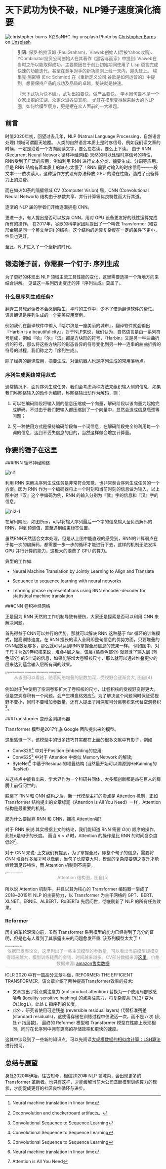 


# 天下武功为快不破，NLP锤子速度演化摘要


![christopher-burns-Kj2SaNHG-hg-unsplash](./cover.jpg) Photo by [Christopher Burns](https://unsplash.com/@christopher__burns?utm_source=unsplash&utm_medium=referral&utm_content=creditCopyText) on [Unsplash](https://unsplash.com/?utm_source=unsplash&utm_medium=referral&utm_content=creditCopyText)

> **引语:** 保罗·格拉汉姆 (PaulGraham)，Viaweb创始人(后被Yahoo收购)、YCombinator投资公司创始人在其著作《黑客与画家》中提到: Viaweb在当时之所以能取得成功，主要原因在于创业初始期间使用了 Lisp 语言完成快速的功能迭代，甚至在竞争对手的新功能刚上线一天内，迎头赶上。 埃里克·施密特 (Eric Schmidt) 在《重新定义公司:谷歌是如何运营的》中提到，想要保持产品的成功及品质的卓越，秘诀就是快速。 
>
> 『天下武功为快不破』，武功出招要快，做产品要快。 学术圈何尝不是一个众家出招的江湖，众家众派各显其能。 尤其在模型变得越来越大的 NLP 圈，如何给模型瘦身，更是摆在众人面前的一大难题。 


## 前言

时值2020年初，回望过去几年，NLP (Natrual Language Processing，自然语言处理) 领域可谓翻天地覆。 人类的自然语言本质上是时序信号，例如我们读文章的时候，一定是沿着一个方向阅读文字，要么左右读，要么上下读。 由于 RNN (Recurrent Neural Network 循环神经网络) 天然的可以处理时序信号的特性，RNN受到了广泛的应用，例如利用 RNN 进行文本分类、摘要生成、分词等应用。 但是 RNN 结构有着本质上的缺点:太慢了！RNN 需要对输入的时序信号----一段文本----依次读入，这种运作方式没有办法释放 GPU 的潜在性能，造成了设备算力上的浪费。 

而在如火如荼的隔壁领域 CV (Computer Vision) 届，CNN (Convolutional Neural Network) 结构由于参数共享、并行计算等优良特性而大行其道。 

逐渐的 NLP 届的学者们开始逐渐拥抱 CNN。 

更进一步，有人提出是否可以放弃 CNN，用对 GPU 设备更友好的线性运算完成所有的操作。 在2017年，谷歌的科学家团队提出了一个叫做 Transformer (和变形金钢是同一个英文单词) 的结构。这个结构的运算复杂度在一定的条件下更小，性质也更好。

至此，NLP进入了一个全新的时代。 



## 锻造锤子前，你需要一个钉子: 序列生成

为了更好的体现出 NLP 领域主流工具性能的变化，这里需要选择一个落地方向来结合讲解。 见证这一系列历史变迁的非『序列生成』莫属了。 

### 什么是序列生成任务?

翻译工具想必读者不会感到陌生，平时的工作中，少不了借助翻译软件的帮忙。 语言翻译是序列生成的一个完美应用案例。 

例如我们在翻译软件中输入『哈尔滨是一座美丽的城市』，翻译软件就会输出『Harbin is a beautiful city』，对于NLP来说，我们认为，自然语言是由一系列符号组成，例如『哈』『尔』『滨』都是方块形的符号，『Harbin』又是另一种曲曲折折的符号，那么将这些方块形的形态各异的符号变化到另一种一连串的曲曲折折的符号的过程，我们称之为『序列生成』。 

除了经典的翻译应用，摘要生成、对话机器人也是序列生成的常用落地点。 

### 序列生成网络常用范式

通常情况下，面对序列生成任务，我们会考虑两种方法来组织输入侧的信息，如果我们称网络输入的动作为编码，称网络输出动作为解码，则：

1. 可以在编码阶段将输入侧的信息压缩成一个向量，解码阶段以该向量为起始完成解码。不过由于我们把输入都压缩到了一个向量中，显然会造成信息瓶颈等问题；

2. 另一种使用方式是保持编码阶段每一个词信息，在解码阶段完全的利用每一个词的信息，达到不丢失信息的目的，当然这样做会增加计算量。

   

## 你要的锤子在这里

###RNN 循环神经网络

![nl1](./rnn_enc.gif)

利用 RNN 来解决序列生成任务是非常符合知觉、也非常契合序列生成任务的一个方案。因为 RNN 作为一个编码器将上一个时刻和当前时刻的信息做为输入，以上图中对『汉』这个字编码为例，RNN 的输入分别为『武』字的信息和『汉』字的信息。

![nl2-1](./rnn_dec.gif)

在解码阶段，如图所示，可以将输入序列最后一个字的信息输入至负责解码的RNN，得到预测值，直至遇到结束标签</s>位置。

虽然RNN天然适合文本处理，但是从上图中能直观的感受到，RNN的计算弱点在于每一次的编解码，都需要一步一步的循环才能进行下去，这样的机制无法发挥 GPU 并行计算的能力，这极大的浪费了 GPU 的算力。

典型的工作如:

- Neural Machine Translation by Jointly Learning to Align and Translate 

- Sequence to sequence learning with neural networks

- Learning phrase representations using RNN encoder-decoder for statistical machine translation

###CNN 卷积神经网络

正是因为 RNN 天然的工作机制导致有硬伤，大家还是探索是否可以利用 CNN 来解决问题。

首先得益于CNN可以并行的优势，那就可以解决 RNN 这种基于 for 循环的训练模式，提高训练速度。在 RNN 擅长的读入全局即整句信息的优势方面，只要堆叠的CNN层数足够多，那么就可以达到RNN掌握全局信息的效果一样。 例如图中，对于尺寸为2的卷积核来说，堆叠4层之后，该层 (橘黄色部分) 就蕴含了输入层 (蓝色部分) 的5个词的信息，如果能够增大卷积核尺寸，那么就可以通过堆叠更少的层来达到蕴含输入层所有词的效果。

<img src="https://i.loli.net/2020/02/02/k2Ivdxf7QhnwiJH.png" alt="figure show how cnn recieves more information by stacking layers" style="zoom:40%;" />

<center><div style="color:orange; border-bottom: 1px solid #d9d9d9;display: inline-block;color: #999; padding: 2px;">从该图可以看出，随着网络堆叠的层数加深，受视野会逐渐变大, 图自[4] </div></center>




例如对于[^1]中使用了空洞卷积扩大了卷积核的尺寸，让卷积核的受视野变得更大。但是空洞卷积有一个问题，会产生棋盘格效应[^2]，为了解决这个问题同时保证受视野不变小，同时不要增加参数量，还有人提出了用深度可分离卷积来代替空洞卷积[^3]。

###Transformer 变形金刚编码器

Transformer 模型是2017年底 Google 团队提出来的模型。

这里感慨一下，该模型中的很多技巧其实都在上面的很多文献中有影子，例如

- ConvS2S[^3] 中对于Position Embedding的应用; 
- ConvS2S[^3] 中对于 Attention 中类似 MemoryNetwork 的解读;
- ByteNet[^1] 中基于Residual的堆叠结构 (当然最开始可以溯源到HeKaiming的ResNet)

从这些点中能看出来，学术界作为一个科研共同体，大多都创新都是站在巨人的肩膀上前行问世的。 

脱离了 RNN 和 CNN 结构之后，新一代模型主打的卖点是 Attention 机制，正如 Transformer 结构提出的文章标题《Attention is All You Need》一样，Attention结构是最重要的机制。 

那为什么要抛弃 RNN 和 CNN，拥抱 Attention呢?

对于 RNN 来说:其实根据上文的结论，我们能知道 RNN 需要 $O(n)$ 顺序的操作，此处n是句子的长度。 而当 $n < d$ 时，Attention 的操作是比 RNN 的时间复杂度低的[^5]。 

对于 CNN 来说: 上文我们有提到，为了掌握全局，即整个句子的信息，需要将 CNN 堆叠许多层才可以做到，当句子长度变大时，模型的复杂度要随之提升才能继续满足该特性，而 Attention 机制则不需要。 

<img src="https://i.loli.net/2020/02/02/mTK9pAP6SLxB2Z7.png" alt="attention structure in transformer" style="zoom:25%;" />

<center><div style="color:orange; border-bottom: 1px solid #d9d9d9;display: inline-block;color: #999; padding: 2px;"> Attention 结构图，图自[5] </div></center>

所以说 Attention 机制牛，并且以其为核心的 Transformer 编码器一举成了2018~2019年 NLP 的主要势力，以 Transformer 为主干网络的 GPT、BERT、XLNET、ERNIE、ALBERT、RoBERTa 先后问世，彻底刷新了 NLP 的所有任务效果。 

### Reformer 

历史的车轮滚滚向前，虽然 Transformer 系列模型的能力已经得到了充分的证明，但是也有人看到了其暴露出来的问题愈发严重: 该系列模型太大了！

<img src="https://i.loli.net/2020/02/02/UwkCHPv8N4Opin9.png" alt="model parameter bar plot" style="zoom:30%;" />
<center><div style="color:orange; border-bottom: 1px solid #d9d9d9;display: inline-block;color: #999; padding: 2px;"> 依据已发表论文，这里列出了一些主流模型的参数量，可以看出当前模型规模变得越来越大，模型训练耗费的金钱、时间越来越多。CV部分数据来源<a href="https://www.jeremyjordan.me/convnet-architectures/">这里</a>。价格数据来源: <a href="https://www。amazon。com/NVIDIA-Tesla-Volta-Accelerator-Graphics/dp/B07JVNHFFX/ref=mp_s_a_1_1?keywords=tesla+v100+32gb&qid=1577638823&sr=8-1" >amazon售卖数据</a></div></center>




ICLR 2020 中有一篇高分文章叫做，REFORMER: THE EFFICIENT TRANSFORMER，该文章介绍了两种提高Transformer效率的技术:

- 文章提出了将点乘注意力 (dot-product attention) 替换为一个使用局部敏感哈希 (locality-sensitive hashing) 的点乘注意力，将复杂度从 $O(L2)$ 变为 $O(L \log L)$，此处 $L$ 指序列的长度。 
- 此外，研究者使用可逆残差 (reversible residual layers) 代替标准残差 (standard residuals)，这使得存储在训练过程中仅激活一次，而不是 $n$ 次 (此处 $n$ 指层数)。 最终的 Reformer 模型和 Transformer 模型在性能上表现相同，同时在长序列中拥有更高的存储效率和更快的速度。

这其中涉及到了一些新的知识点，可以先阅读[大规模数据的相似度计算：LSH算法 ](https://zhuanlan.zhihu.com/p/46164294)进行预习。



## 总结与展望

身处2020年伊始，往古知今，相信2020年 NLP 领域内，会出现更多的 Transformer 革新者。也只有这样，才能缓解当前大公司垄断模型训练算力的现状，才能促成更好的社区良性循环与进步。




[^1]: Neural machine translation in linear time

[^2]: Deconvolution and checkerboard artifacts。 

[^3]: Convolutional Sequence to Sequence Learning

[^4]:WAVENET: A GENERATIVE MODEL FOR RAW AUDIO

[^5]:Attention is All You Need

